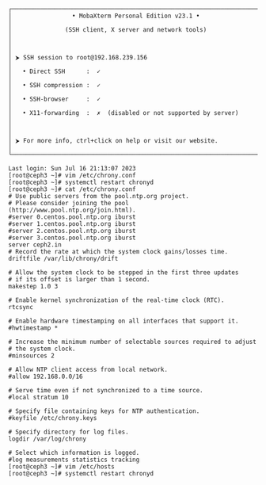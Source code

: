     ┌──────────────────────────────────────────────────────────────────────┐
    │                 • MobaXterm Personal Edition v23.1 •                 │
    │               (SSH client, X server and network tools)               │
    │                                                                      │
    │ ⮞ SSH session to root@192.168.239.156                                │
    │   • Direct SSH      :  ✓                                             │
    │   • SSH compression :  ✓                                             │
    │   • SSH-browser     :  ✓                                             │
    │   • X11-forwarding  :  ✗  (disabled or not supported by server)      │
    │                                                                      │
    │ ⮞ For more info, ctrl+click on help or visit our website.            │
    └──────────────────────────────────────────────────────────────────────┘

    Last login: Sun Jul 16 21:13:07 2023
    [root@ceph3 ~]# vim /etc/chrony.conf
    [root@ceph3 ~]# systemctl restart chronyd
    [root@ceph3 ~]# cat /etc/chrony.conf
    # Use public servers from the pool.ntp.org project.
    # Please consider joining the pool (http://www.pool.ntp.org/join.html).
    #server 0.centos.pool.ntp.org iburst
    #server 1.centos.pool.ntp.org iburst
    #server 2.centos.pool.ntp.org iburst
    #server 3.centos.pool.ntp.org iburst
    server ceph2.in
    # Record the rate at which the system clock gains/losses time.
    driftfile /var/lib/chrony/drift
    
    # Allow the system clock to be stepped in the first three updates
    # if its offset is larger than 1 second.
    makestep 1.0 3
    
    # Enable kernel synchronization of the real-time clock (RTC).
    rtcsync
    
    # Enable hardware timestamping on all interfaces that support it.
    #hwtimestamp *
    
    # Increase the minimum number of selectable sources required to adjust
    # the system clock.
    #minsources 2
    
    # Allow NTP client access from local network.
    #allow 192.168.0.0/16
    
    # Serve time even if not synchronized to a time source.
    #local stratum 10
    
    # Specify file containing keys for NTP authentication.
    #keyfile /etc/chrony.keys
    
    # Specify directory for log files.
    logdir /var/log/chrony

    # Select which information is logged.
    #log measurements statistics tracking
    [root@ceph3 ~]# vim /etc/hosts
    [root@ceph3 ~]# systemctl restart chronyd

    

